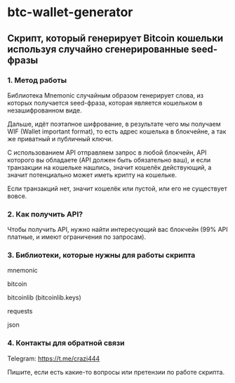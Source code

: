 # btc-wallet-generator

## Скрипт, который генерирует Bitcoin кошельки используя случайно сгенерированные seed-фразы

### 1. Метод работы

Библиотека Mnemonic случайным образом генерирует слова, из которых получается seed-фраза, которая является кошельком в незашифрованном виде.

Дальше, идёт поэтапное шифрование, в результате чего мы получаем WIF (Wallet important format), то есть адрес кошелька в блокчейне, а так же приватный и публичный ключи.

С использованием API отправляем запрос в любой блокчейн, API которого вы обладаете (API должен быть обязательно ваш), и если транзакции на кошельке нашлись, значит кошелёк действующий, а значит потенциально может иметь крипту на кошельке.

Если транзакций нет, значит кошелёк или пустой, или его не существует вовсе.

### 2. Как получить API?

Чтобы получить API, нужно найти интересующий вас блокчейн (99% API платные, и имеют ограничения по запросам).

### 3. Библиотеки, которые нужны для работы скрипта

mnemonic

bitcoin

bitcoinlib (bitcoinlib.keys)

requests

json

### 4. Контакты для обратной связи
Telegram: https://t.me/crazi444

Пишите, если есть какие-то вопросы или претензии по работе скрипта.

